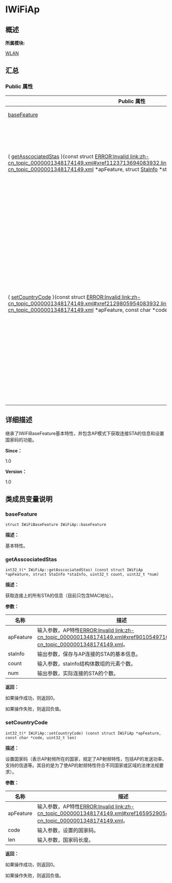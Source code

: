 # IWiFiAp


## **概述**

**所属模块:**

[WLAN](_w_l_a_n.md)


## **汇总**


### Public 属性

  | Public&nbsp;属性 | 描述 | 
| -------- | -------- |
| [baseFeature](#basefeature) | 基本特性。 | 
| (&nbsp;[getAsscociatedStas](#getasscociatedstas)&nbsp;)(const&nbsp;struct&nbsp;[ERROR:Invalid&nbsp;link:zh-cn_topic_0000001348174149.xml#xref1123713694083932,link:zh-cn_topic_0000001348174149.xml](zh-cn_topic_0000001348174149.xml)&nbsp;\*apFeature,&nbsp;struct&nbsp;[StaInfo](_sta_info.md)&nbsp;\*staInfo,&nbsp;uint32_t&nbsp;count,&nbsp;uint32_t&nbsp;\*num) | 获取连接上的所有STA的信息（目前只包含MAC地址）。&nbsp;[更多...](#getasscociatedstas) | 
| (&nbsp;[setCountryCode](#setcountrycode)&nbsp;)(const&nbsp;struct&nbsp;[ERROR:Invalid&nbsp;link:zh-cn_topic_0000001348174149.xml#xref2129805954083932,link:zh-cn_topic_0000001348174149.xml](zh-cn_topic_0000001348174149.xml)&nbsp;\*apFeature,&nbsp;const&nbsp;char&nbsp;\*code,&nbsp;uint32_t&nbsp;len) | 设置国家码（表示AP射频所在的国家，规定了AP射频特性，包括AP的发送功率、支持的信道等。其目的是为了使AP的射频特性符合不同国家或区域的法律法规要求）。&nbsp;[更多...](#setcountrycode) | 


## **详细描述**

继承了IWiFiBaseFeature基本特性，并包含AP模式下获取连接STA的信息和设置国家码的功能。

**Since：**

1.0

**Version：**

1.0


## **类成员变量说明**


### baseFeature

  
```
struct IWiFiBaseFeature IWiFiAp::baseFeature
```

**描述：**

基本特性。


### getAsscociatedStas

  
```
int32_t(* IWiFiAp::getAsscociatedStas) (const struct IWiFiAp *apFeature, struct StaInfo *staInfo, uint32_t count, uint32_t *num)
```

**描述：**

获取连接上的所有STA的信息（目前只包含MAC地址）。

**参数：**

  | 名称 | 描述 | 
| -------- | -------- |
| apFeature | 输入参数，AP特性[ERROR:Invalid&nbsp;link:zh-cn_topic_0000001348174149.xml#xref901054971083932,link:zh-cn_topic_0000001348174149.xml](zh-cn_topic_0000001348174149.xml)。 | 
| staInfo | 输出参数，保存与AP连接的STA的基本信息。 | 
| count | 输入参数，staInfo结构体数组的元素个数。 | 
| num | 输出参数，实际连接的STA的个数。 | 

**返回：**

如果操作成功，则返回0。

如果操作失败，则返回负值。


### setCountryCode

  
```
int32_t(* IWiFiAp::setCountryCode) (const struct IWiFiAp *apFeature, const char *code, uint32_t len)
```

**描述：**

设置国家码（表示AP射频所在的国家，规定了AP射频特性，包括AP的发送功率、支持的信道等。其目的是为了使AP的射频特性符合不同国家或区域的法律法规要求）。

**参数：**

  | 名称 | 描述 | 
| -------- | -------- |
| apFeature | 输入参数，AP特性[ERROR:Invalid&nbsp;link:zh-cn_topic_0000001348174149.xml#xref1659529054083932,link:zh-cn_topic_0000001348174149.xml](zh-cn_topic_0000001348174149.xml)。 | 
| code | 输入参数，设置的国家码。 | 
| len | 输入参数，国家码长度。 | 

**返回：**

如果操作成功，则返回0。

如果操作失败，则返回负值。
